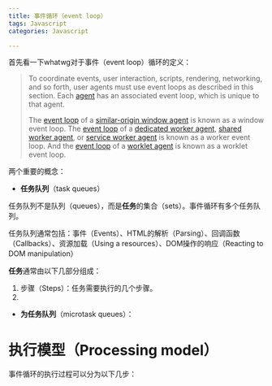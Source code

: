 ```yaml
---
title: 事件循环（event loop）
tags: Javascript
categories: Javascript

---
```






首先看一下whatwg对于事件（event loop）循环的定义：

> To coordinate events, user interaction, scripts, rendering, networking, and so forth, user agents must use event loops as described in this section. Each [agent](https://tc39.es/ecma262/#sec-agents) has an associated event loop, which is unique to that agent.
>
> The [event loop](https://html.spec.whatwg.org/multipage/webappapis.html#concept-agent-event-loop) of a [similar-origin window agent](https://html.spec.whatwg.org/multipage/webappapis.html#similar-origin-window-agent) is known as a window event loop. The [event loop](https://html.spec.whatwg.org/multipage/webappapis.html#concept-agent-event-loop) of a [dedicated worker agent](https://html.spec.whatwg.org/multipage/webappapis.html#dedicated-worker-agent), [shared worker agent](https://html.spec.whatwg.org/multipage/webappapis.html#shared-worker-agent), or [service worker agent](https://html.spec.whatwg.org/multipage/webappapis.html#service-worker-agent) is known as a worker event loop. And the [event loop](https://html.spec.whatwg.org/multipage/webappapis.html#concept-agent-event-loop) of a [worklet agent](https://html.spec.whatwg.org/multipage/webappapis.html#worklet-agent) is known as a worklet event loop.



两个重要的概念：

* **任务队列**（task queues）

任务队列不是队列（queues），而是**任务**的集合（sets）。事件循环有多个任务队列。

任务队列通常包括：事件（Events）、HTML的解析（Parsing）、回调函数（Callbacks）、资源加载（Using a resources）、DOM操作的响应（Reacting to DOM manipulation）

**任务**通常由以下几部分组成：

1. 步骤（Steps）：任务需要执行的几个步骤。
2. 



* **为任务队列**（microtask queues）：


# 执行模型（Processing model）

事件循环的执行过程可以分为以下几步：


